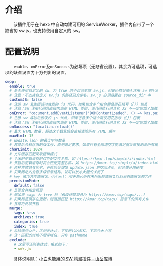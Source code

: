 # 介绍

&emsp;&emsp;该插件用于在 hexo 中自动构建可用的 ServiceWorker，插件内自带了一个缺省的 sw.js，也支持使用自定义的 sw。

# 配置说明

&emsp;&emsp;`enable`、`onError`及`onSuccess`为必填项（无缺省设置），其余为可选项，可选项的缺省设置为下方列出的设置。

```yaml
swpp:
  enable: true
  # 是否使用自定义的 sw，为 true 时不自动生成 sw.js，但是仍然会插入注册 sw 的代码
  # 注意：不支持自定义 sw.js 的路径及文件名，sw.js 必须放置在 source_dir 中
  customJS: false
  # 注册 sw 发生错误时触发的 js 代码，如果包含多个指令需使用花括号（{}）包裹
  # 注意：SW 注册代码将直接内嵌在 HTML 首部，该代码执行时其它 JS 不一定完成了加载
  onError: "document.addEventListener('DOMContentLoaded', () => kms.pushInfo('当前浏览器不支持SW，建议更换浏览器以获取最佳体验~'))"
  # 注册 sw 成功后触发的 js 代码，如果包含多个指令需使用花括号（{}）包裹
  # 注意：SW 注册代码将直接内嵌在 HTML 首部，该代码执行时其它 JS 不一定完成了加载
  onSuccess: "location.reload()"
  # 最大 HTML 数量，超过这个数量后会直接清除所有 HTML 缓存
  maxHtml: 15
  # update.json 的最大字符数量
  # 超过后会移除旧的版本号，直到满足要求，如果只有全部清空才能满足就会直接刷新所有缓存
  charLimit: 1024
  # 文件缓存匹配采取精确模式
  # 关闭时更新缓存时仅匹配文件名称，如 https://kmar.top/simple/a/index.html 仅匹配 /a/index.html
  # 开启后更新缓存时将会匹配完整名称，如 https://kmar.top/simple/a/index.html 将匹配 /simple/a/index.html
  # 两种方式各有优劣，开启后会增加 update.json 的空间占用，但会提升精确度
  # 如果网站内没有多级目录结构，就可以放心大胆的关闭了
  # key 值为文件拓展名，default 用于指代所有未列出的拓展名以及没有拓展名的文件
  precisionMode:
    default: false
  # 是否合并指定项目
  # 例如当 tags 为 true 时（假设标签目录为 https://kmar.top/tags/...）
  # 如果标签页存在更新，则直接匹配 https://kmar.top/tags/ 目录下的所有文件
  # 推荐将此项开启
  merge:
    tags: true
    archives: true
    categories: true
    index: true
  # 忽略哪些文件，正则表达式，不写两边的斜杠，不区分大小写
  # 注：匹配的时候不附带域名，只有 pathname
  exclude:
    # 这里写正则表达式，格式如下：
    - sw\.js
```

&emsp;&emsp;具体说明见：[小白也能用的 SW 构建插件 - 山岳库博](https://kmar.top/posts/73014407/)